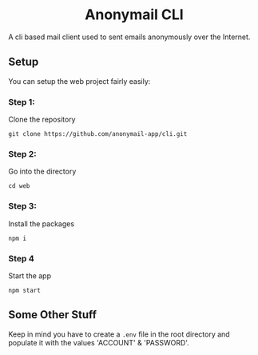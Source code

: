 <h1 align="center">
    Anonymail CLI
</h1>

A cli based mail client used to sent emails anonymously over the Internet.

## Setup
You can setup the web project fairly easily: 

### Step 1:
Clone the repository
```
git clone https://github.com/anonymail-app/cli.git
```

### Step 2:
Go into the directory
```
cd web
```

### Step 3:
Install the packages
```
npm i
```

### Step 4
Start the app
```
npm start
```

## Some Other Stuff
Keep in mind you have to create a ```.env``` file in the root directory and populate it with the values 'ACCOUNT' & 'PASSWORD'.

